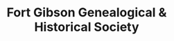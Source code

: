 ---
layout: repo
title: "Fort Gibson Genealogical & Historical Society"
id: 24340
permalink: repos/24340/
---